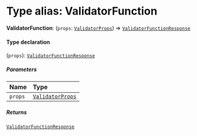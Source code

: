 # Type alias: ValidatorFunction

**ValidatorFunction**: (`props`: [`ValidatorProps`](/en/auto-docs/form-core/interfaces/ValidatorProps.md)) => [`ValidatorFunctionResponse`](/en/auto-docs/form-core/types/ValidatorFunctionResponse.md)

#### Type declaration

(`props`): [`ValidatorFunctionResponse`](/en/auto-docs/form-core/types/ValidatorFunctionResponse.md)

##### Parameters

| Name | Type |
| :------ | :------ |
| `props` | [`ValidatorProps`](/en/auto-docs/form-core/interfaces/ValidatorProps.md) |

##### Returns

[`ValidatorFunctionResponse`](/en/auto-docs/form-core/types/ValidatorFunctionResponse.md)

